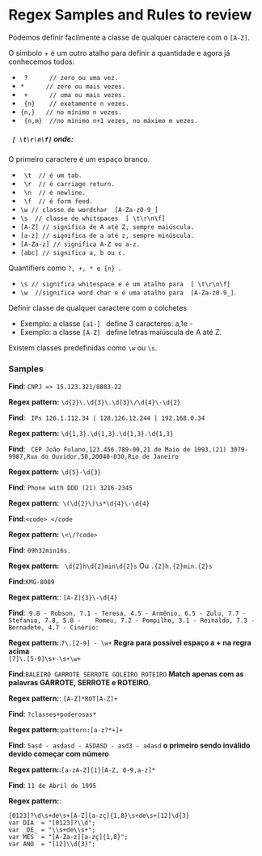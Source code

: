 # Regex  Samples and Rules to review

Podemos definir facilmente a classe de qualquer caractere com o ``` [A-Z] ```.


O símbolo + é um outro atalho para definir a quantidade e agora já conhecemos todos:

* ``` ?      // zero ou uma vez.```
* ``` *      // zero ou mais vezes. ```
* ``` +      // uma ou mais vezes.```
* ``` {n}    // exatamente n vezes.```
* ``` {n,}   // no mínimo n vezes. ```  
* ``` {n,m}  //no mínimo n+1 vezes, no máximo m vezes.```

##### ``` [ \t\r\n\f]```  onde:

O primeiro caractere é um espaço branco.
* ``` \t  // é um tab.```
* ``` \r  // é carriage return.```
* ``` \n  // é newline.```
* ``` \f  // é form feed.```
* ``` \w // classe de wordchar  [A-Za-z0-9_] ```
* ``` \s  // classe de whitspaces  [ \t\r\n\f] ```
*  ``` [A-Z] // significa de A até Z, sempre maiúscula. ```
*  ``` [a-z] // significa de a até z, sempre minúscula. ```
*  ``` [A-Za-z] // significa A-Z ou a-z.  ```
*  ``` [abc] // significa a, b ou c.  ```


Quantifiers como  ``` ?, +, * e {n}  ```.
*  ```\s // significa whitespace e é um atalho para  [ \t\r\n\f] ```
*  ``` \w  //significa word char e é uma atalho para  [A-Za-z0-9_] ```.

Definir classe de qualquer caractere com o colchetes
* Exemplo: a classe  ``` [a1-]  ``` define 3 caracteres: a,1e -
* Exemplo: a classe  ``` [A-Z]  ``` define letras maiúscula de A até Z.

Existem classes predefinidas como  ```\w``` ou ```\s```.

### Samples

__Find__: ```CNPJ => 15.123.321/8883-22```

**Regex pattern:**   ```\d{2}\.\d{3}\.\d{3}\/\d{4}\-\d{2}```

__Find__: ``` IPs 126.1.112.34 | 128.126.12.244 | 192.168.0.34```

**Regex pattern:**  ``` \d{1,3}.\d{1,3}.\d{1,3}.\d{1,3} ```  

__Find__: ``` CEP
    João Fulano,123.456.789-00,21 de Maio de 1993,(21) 3079-9987,Rua do Ouvidor,50,20040-030,Rio de Janeiro```

**Regex pattern:** ```\d{5}-\d{3}```

__Find__: ```Phone with DDD (21) 3216-2345```

**Regex pattern:**``` \(\d{2}\)\s*\d{4}\-\d{4}```

__Find__:```<code> </code```

**Regex pattern:** ``` \<\/?code> ```

__Find__: ```09h32min16s.```

**Regex pattern:** ``` \d{2}h\d{2}min\d{2}s```
 Ou
``` .{2}h.{2}min.{2}s ```

__Find__:```KMG-8089```

**Regex pattern:**: ```[A-Z]{3}\-\d{4}```

__Find__:``` 9.8 - Robson, 7.1 - Teresa, 4.5 - Armênio, 6.5 - Zulu, 7.7 - Stefania, 7.8, 5.0 -   
      Romeu, 7.2 - Pompilho, 3.1 - Reinaldo, 7.3 - Bernadete, 4.7 - Cinério:```

**Regex pattern:**:``` 7\.[2-9] - \w+ ```
  __Regra para possível espaço a + na regra acima__  
``` [7]\.[5-9]\s+-\s+\w+ ```   

__Find__:```BALEIRO GARROTE SERROTE GOLEIRO ROTEIRO``` **Match apenas com as palavras GARROTE, SERROTE e ROTEIRO.**

**Regex pattern:**: ``` [A-Z]*ROT[A-Z]+ ```

__Find__: ```?classes+poderosas*```

**Regex pattern:**:```pattern:[a-z?*+]+```

__Find__: ```5asd - asdasd - ASDASD - asd3 - a4asd```
**o primeiro sendo inválido devido começar com número**

**Regex pattern:**:```[a-zA-Z]{1}[A-Z, 0-9,a-z]*```


__Find__: ```11 de Abril de 1995```

**Regex pattern:**:
```
[0123]?\d\s+de\s+[A-Z][a-zç]{1,8}\s+de\s+[12]\d{3}
var DIA  = "[0123]?\\d";
var _DE_ = "\\s+de\\s+";
var MES  = "[A-Za-z][a-zç]{1,8}";
var ANO  = "[12]\\d{3}";
```
